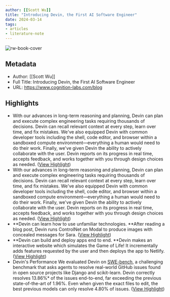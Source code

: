 ```yaml
---
author: [[Scott Wu]]
title: "Introducing Devin, the First AI Software Engineer"
date: 2024-03-14
tags: 
- articles
- literature-note
---
```

![rw-book-cover](https://readwise-assets.s3.amazonaws.com/static/images/article0.00998d930354.png)

## Metadata
- Author: [[Scott Wu]]
- Full Title: Introducing Devin, the First AI Software Engineer
- URL: https://www.cognition-labs.com/blog

## Highlights
- With our advances in long-term reasoning and planning, Devin can plan and execute complex engineering tasks requiring thousands of decisions. Devin can recall relevant context at every step, learn over time, and fix mistakes. 
  We've also equipped Devin with common developer tools including the shell, code editor, and browser within a sandboxed compute environment—everything a human would need to do their work. 
  Finally, we've given Devin the ability to actively collaborate with the user. Devin reports on its progress in real time, accepts feedback, and works together with you through design choices as needed. ([View Highlight](https://read.readwise.io/read/01hrxyq93c44jxr3qepsp4jgr3))
- With our advances in long-term reasoning and planning, Devin can plan and execute complex engineering tasks requiring thousands of decisions. Devin can recall relevant context at every step, learn over time, and fix mistakes. 
  We've also equipped Devin with common developer tools including the shell, code editor, and browser within a sandboxed compute environment—everything a human would need to do their work. 
  Finally, we've given Devin the ability to actively collaborate with the user. Devin reports on its progress in real time, accepts feedback, and works together with you through design choices as needed. ([View Highlight](https://read.readwise.io/read/01hry03hjmj92m2b8wqdn948ta))
- **Devin can learn how to use unfamiliar technologies. 
  **After reading a blog post, Devin runs ControlNet on Modal to produce images with concealed messages for Sara. ([View Highlight](https://read.readwise.io/read/01hry01nzmpynz16xfgxp8v6t2))
- **Devin can build and deploy apps end to end. 
  **Devin makes an interactive website which simulates the Game of Life! It incrementally adds features requested by the user and then deploys the app to Netlify. ([View Highlight](https://read.readwise.io/read/01hry01r6pmbv0b5850j6c1aqm))
- Devin's Performance
  We evaluated Devin on [SWE-bench](https://swebench.com), a challenging benchmark that asks agents to resolve real-world GitHub issues found in open source projects like Django and scikit-learn. 
  Devin correctly resolves 13.86%* of the issues end-to-end, far exceeding the previous state-of-the-art of 1.96%. Even when given the exact files to edit, the best previous models can only resolve 4.80% of issues. ([View Highlight](https://read.readwise.io/read/01hry0367p4qe09byw5b7ptfhq))
